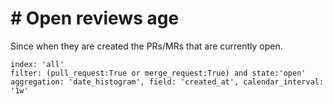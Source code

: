 # \# Open reviews age

Since when they are created the PRs/MRs that are currently open.

```
index: 'all'
filter: (pull_request:True or merge_request:True) and state:'open'
aggregation: 'date_histogram', field: 'created_at', calendar_interval: '1w'
```
